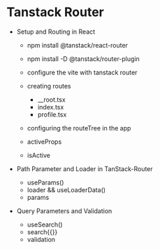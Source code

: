 # Tanstack Router

- Setup and Routing in React

  - npm install @tanstack/react-router
  - npm install -D @tanstack/router-plugin
  - configure the vite with tanstack router
  - creating routes
    - \_\_root.tsx
    - index.tsx
    - profile.tsx
  - configuring the routeTree in the app

  - activeProps
  - isActive

- Path Parameter and Loader in TanStack-Router

  - useParams()
  - loader && useLoaderData()
  - params

- Query Parameters and Validation
  - useSearch()
  - search{{}}
  - validation
